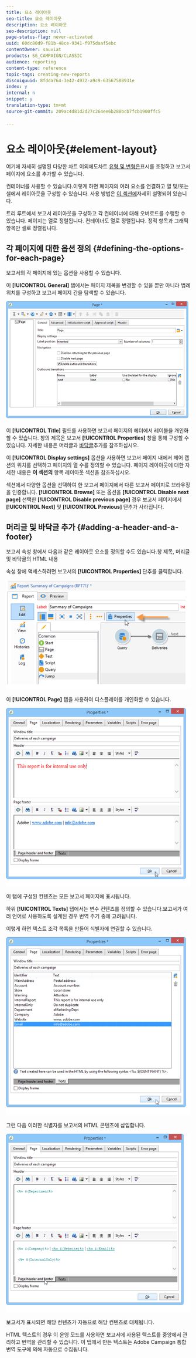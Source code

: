 ```yaml
---
title: 요소 레이아웃
seo-title: 요소 레이아웃
description: 요소 레이아웃
seo-description: null
page-status-flag: never-activated
uuid: 60dc80d9-f81b-48ce-9341-f975daaf5ebc
contentOwner: sauviat
products: SG_CAMPAIGN/CLASSIC
audience: reporting
content-type: reference
topic-tags: creating-new-reports
discoiquuid: 8fdda764-3e42-4972-a9c9-63567588931e
index: y
internal: n
snippet: y
translation-type: tm+mt
source-git-commit: 209ac4d81d2d27c264ee6b288bcb7fcb1900ffc5

---
```



# 요소 레이아웃{#element-layout}

여기에 자세히 설명된 다양한 차트 이외에도차트 [유형 및 변형은](../../reporting/using/creating-a-chart.md#chart-types-and-variants)표시를 조정하고 보고서 페이지에 요소를 추가할 수 있습니다.

컨테이너를 사용할 수 있습니다.이렇게 하면 페이지의 여러 요소를 연결하고 열 및/또는 셀에서 레이아웃을 구성할 수 있습니다. 사용 방법은 [이 섹션에](../../web/using/defining-web-forms-layout.md#creating-containers)자세히 설명되어 있습니다.

트리 루트에서 보고서 레이아웃을 구성하고 각 컨테이너에 대해 오버로드를 수행할 수 있습니다. 페이지는 열로 정렬됩니다. 컨테이너도 열로 정렬됩니다. 정적 항목과 그래픽 항목만 셀로 정렬됩니다.

## 각 페이지에 대한 옵션 정의 {#defining-the-options-for-each-page}

보고서의 각 페이지에 있는 옵션을 사용할 수 있습니다.

이 **[!UICONTROL General]** 탭에서는 페이지 제목을 변경할 수 있을 뿐만 아니라 범례 위치를 구성하고 보고서 페이지 간을 탐색할 수 있습니다.

![](assets/s_ncs_advuser_report_wizard_022.png)

이 **[!UICONTROL Title]** 필드를 사용하면 보고서 페이지의 헤더에서 레이블을 개인화할 수 있습니다. 창의 제목은 보고서 **[!UICONTROL Properties]** 창을 통해 구성할 수 있습니다. 자세한 내용은 머리글과 [바닥글](#adding-a-header-and-a-footer)추가를 참조하십시오.

이 **[!UICONTROL Display settings]** 옵션을 사용하면 보고서 페이지 내에서 제어 캡션의 위치를 선택하고 페이지의 열 수를 정의할 수 있습니다. 페이지 레이아웃에 대한 자세한 내용은 **이 섹션의** 항목 레이아웃 [](../../web/using/defining-web-forms-layout.md#positioning-the-fields-on-the-page)섹션을 참조하십시오.

섹션에서 다양한 옵션을 선택하여 한 보고서 페이지에서 다른 보고서 페이지로 브라우징을 인증합니다. **[!UICONTROL Browse]** 또는 옵션을 **[!UICONTROL Disable next page]** 선택한 **[!UICONTROL Disable previous page]** 경우 보고서 페이지에서 **[!UICONTROL Next]** 및 **[!UICONTROL Previous]** 단추가 사라집니다.

## 머리글 및 바닥글 추가 {#adding-a-header-and-a-footer}

보고서 속성 창에서 다음과 같은 레이아웃 요소를 정의할 수도 있습니다.창 제목, 머리글 및 바닥글의 HTML 내용

속성 창에 액세스하려면 보고서의 **[!UICONTROL Properties]** 단추를 클릭합니다.

![](assets/reporting_properties.png)

이 **[!UICONTROL Page]** 탭을 사용하여 디스플레이를 개인화할 수 있습니다.

![](assets/s_ncs_advuser_report_properties_04.png)

이 탭에 구성된 컨텐츠는 모든 보고서 페이지에 표시됩니다.

하위 **[!UICONTROL Texts]** 탭에서는 변수 컨텐츠를 정의할 수 있습니다.보고서가 여러 언어로 사용하도록 설계된 경우 번역 주기 중에 고려됩니다.

이렇게 하면 텍스트 조각 목록을 만들어 식별자에 연결할 수 있습니다.

![](assets/s_ncs_advuser_report_properties_04a.png)

그런 다음 이러한 식별자를 보고서의 HTML 콘텐츠에 삽입합니다.

![](assets/s_ncs_advuser_report_properties_04b.png)

보고서가 표시되면 해당 컨텐츠가 자동으로 해당 컨텐츠로 대체됩니다.

HTML 텍스트의 경우 이 운영 모드를 사용하면 보고서에 사용된 텍스트를 중앙에서 관리하고 번역을 관리할 수 있습니다. 이 탭에서 만든 텍스트는 Adobe Campaign 통합 번역 도구에 의해 자동으로 수집됩니다.
